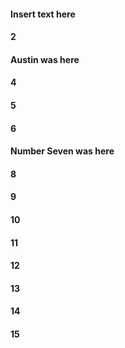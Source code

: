 #### Insert text here
#### 2
#### Austin was here
#### 4
#### 5
#### 6
#### Number Seven was here
#### 8
#### 9
#### 10
#### 11
#### 12
#### 13
#### 14
#### 15